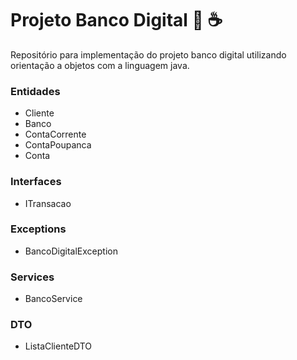 # Projeto Banco Digital :bank: :coffee:
Repositório para implementação do projeto banco digital utilizando orientação a objetos com a linguagem java.

### Entidades
+ Cliente
+ Banco
+ ContaCorrente 
+ ContaPoupanca
+ Conta

### Interfaces
+ ITransacao

### Exceptions
+ BancoDigitalException

### Services
+ BancoService

### DTO
+ ListaClienteDTO

